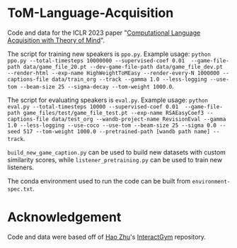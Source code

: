 # ToM-Language-Acquisition
Code and data for the ICLR 2023 paper "[Computational Language Acquisition with Theory of Mind](https://openreview.net/forum?id=C2ulri4duIs)".

The script for training new speakers is ```ppo.py```. 
Example usage: ```python ppo.py --total-timesteps 10000000 --supervised-coef 0.01  --game-file-path data/game_file_20.pt --dev-game-file-path data/game_file_dev.pt  --render-html --exp-name HighWeightToMEasy --render-every-N 1000000 --captions-file data/train_org --track --gamma 1.0 --less-logging --use-tom --beam-size 25 --sigma-decay --tom-weight 1000.0```.

The script for evaluating speakers is ```eval.py```.
Example usage: ```python eval.py --total-timesteps 10000 --supervised-coef 0.01  --game-file-path game_files/test/game_file_test.pt --exp-name RSAEasyCoef3 --captions-file data/test_org --wandb-project-name RevisionEval --gamma 1.0 --less-logging --use-coco --use-tom --beam-size 25 --sigma 0.0 --seed 517 --tom-weight 1000.0 --pretrained-path [wandb path name] --track```.

```build_new_game_caption.py``` can be used to build new datasets with custom similarity scores, while ```listener_pretraining.py``` can be used to train new listeners.

The conda environment used to run the code can be built from ```environment-spec.txt```.

# Acknowledgement
Code and data were based off of [Hao Zhu](https://github.com/ProKil)'s [InteractGym](https://github.com/ProKil/interactgym) repository.
